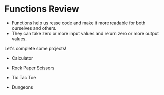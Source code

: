 # Functions Review

* Functions help us reuse code and make it more readable for both ourselves and others.
* They can take zero or more input values and return zero or more output values. 

Let's complete some projects!
* Calculator
* Rock Paper Scissors
* Tic Tac Toe

* Dungeons
